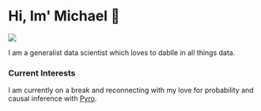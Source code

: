 # Hi, Im' Michael :wave:

 <!-- LinkedIn Contact -->
  <a href="https://www.linkedin.com/in/mkao006/" target="_blank">
    <img src="https://img.shields.io/badge/-Michael%20Kao-blue?style=for-the-badge&logo=Linkedin&logoColor=white"/>
</a>

I am a generalist data scientist which loves to dablle in all things data.

### Current Interests

I am currently on a break and reconnecting with my love for probability and causal inference with [Pyro](https://pyro.ai/).